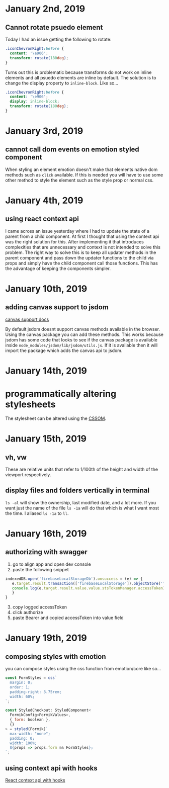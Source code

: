 # January 2nd, 2019

## Cannot rotate psuedo element

Today I had an issue getting the following to rotate:

```css
.iconChevronRight:before {
  content: '\e906';
  transform: rotate(180deg);
}
```

Turns out this is problematic because transforms do not work on inline elements and all psuedo elements are inline by default. The solution is to change the display property to `inline-block`. Like so...

```css
.iconChevronRight:before {
  content: '\e906';
  display: inline-block;
  transform: rotate(180deg);
}
```

# January 3rd, 2019

## cannot call dom events on emotion styled component

When styling an element emotion doesn't make that elements native dom methods such as `click` available. If this is needed you will have to use some other method to style the element such as the style prop or normal css.

# January 4th, 2019

## using react context api

I came across an issue yesterday where I had to update the state of a parent from a child component. At first I thought that using the context api was the right solution for this. After implementing it that introduces complexities that are unnecessary and context is not intended to solve this problem. The right way to solve this is to keep all updater methods in the parent component and pass down the updater functions to the child via props and simply have the child component call those functions. This has the advantage of keeping the components simpler. 

# January 10th, 2019

## adding canvas support to jsdom

[canvas support docs](https://github.com/jsdom/jsdom#canvas-support)

By default jsdom doesnt support canvas methods available in the browser. Using the canvas package you can add these methods. This works because jsdom has some code that looks to see if the canvas package is available inside `node_modules/jsdom/lib/jsdom/utils.js`. If it is available then it will import the package which adds the canvas api to jsdom. 

# January 14th, 2019

# programmatically altering stylesheets

The stylesheet can be altered using the [CSSOM](https://developer.mozilla.org/en-US/docs/Web/API/CSS_Object_Model).

# January 15th, 2019

## vh, vw

These are relative units that refer to 1/100th of the height and width of the viewport respectively.

## display files and folders vertically in terminal

`ls -al` will show the ownership, last modified date, and a lot more. If you want just the name of the file `ls -1a` will do that which is what I want most the time. I aliased `ls -1a` to `ll`.

# January 16th, 2019

## authorizing with swagger

1. go to align app and open dev console
2. paste the following snippet

```javascript
indexedDB.open('firebaseLocalStorageDb').onsuccess = (e) => {
   e.target.result.transaction(['firebaseLocalStorage']).objectStore('firebaseLocalStorage').openCursor().onsuccess = (e) => {
   console.log(e.target.result.value.value.stsTokenManager.accessToken);
   }
}
```

3. copy logged accessToken
4. click authorize
5. paste Bearer and copied accessToken into value field

# January 19th, 2019

## composing styles with emotion

you can compose styles using the css function from emotion/core like so...

```javascript
const FormStyles = css`
  margin: 0;
  order: 1;
  padding-right: 3.75rem;
  width: 60%;
`;

const StyledCheckout: StyledComponent<
  FormikConfig<FormikValues>,
  { form: boolean },
  {}
> = styled(Formik)`
  max-width: "none";
  padding: 0;
  width: 100%;
  ${props => props.form && FormStyles};
`;
```
## using context api with hooks

[React context api with hooks](https://tinkerylabs.com/react-context-api-with-hooks/)
